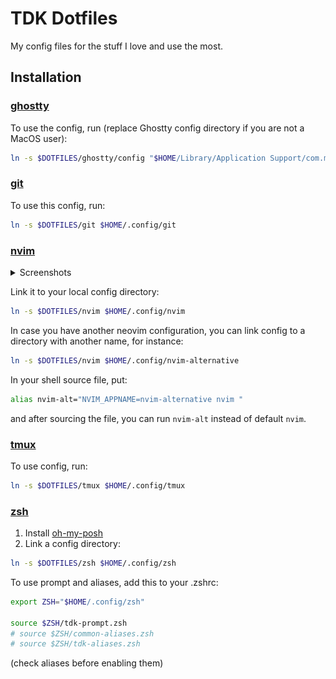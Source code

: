 # TDK Dotfiles
My config files for the stuff I love and use the most.

## Installation

### [ghostty](./ghostty)
To use the config, run (replace Ghostty config directory if you are not a MacOS user):

```sh
ln -s $DOTFILES/ghostty/config "$HOME/Library/Application Support/com.mitchellh.ghostty/config"
```

### [git](./git)
To use this config, run:

```sh
ln -s $DOTFILES/git $HOME/.config/git
```

### [nvim](./nvim)

<details>
<summary>Screenshots</summary>

![nvim welcome](./assets/nvim-welcome.png)
![nvim code](./assets/nvim-code.png)
![nvim org codecompanion](./assets/nvim-org-codecompanion.png)
![nvim overseer logs](./assets/nvim-overseer-logs.png)
![nvim kulala](./assets/nvim-kulala.png)

</details>

Link it to your local config directory:

```sh
ln -s $DOTFILES/nvim $HOME/.config/nvim
```

In case you have another neovim configuration, you can link config to a directory with another name, for instance:

```sh
ln -s $DOTFILES/nvim $HOME/.config/nvim-alternative
```

In your shell source file, put:

```sh
alias nvim-alt="NVIM_APPNAME=nvim-alternative nvim "
```

and after sourcing the file, you can run `nvim-alt` instead of default `nvim`.

### [tmux](./tmux)
To use config, run:

```sh
ln -s $DOTFILES/tmux $HOME/.config/tmux
```

### [zsh](./zsh)

1. Install [oh-my-posh](https://ohmyposh.dev/docs/installation/linux#installation)
2. Link a config directory:

```sh
ln -s $DOTFILES/zsh $HOME/.config/zsh
```

To use prompt and aliases, add this to your .zshrc:

```sh
export ZSH="$HOME/.config/zsh"

source $ZSH/tdk-prompt.zsh
# source $ZSH/common-aliases.zsh
# source $ZSH/tdk-aliases.zsh
```

(check aliases before enabling them)

